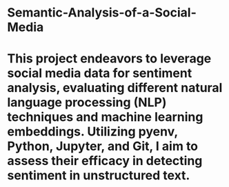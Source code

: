 # Semantic-Analysis-of-a-Social-Media

# This project endeavors to leverage social media data for sentiment analysis, evaluating different natural language processing (NLP) techniques and machine learning embeddings. Utilizing pyenv, Python, Jupyter, and Git, I aim to assess their efficacy in detecting sentiment in unstructured text.